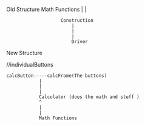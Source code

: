 Old Structure
						Math Functions
						|
						|

						Construction
							|
							|
							|
							Driver


New Structure


//individualButtons

	calcButton-----calcFrame(The buttons)
				|
				|
				|
				Calculator (does the math and stuff )
				^
				|
				|
				Math Functions